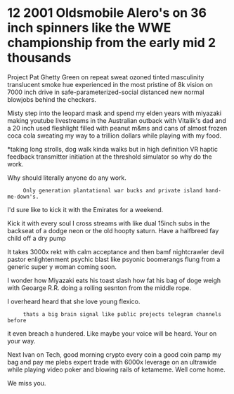 # 12 2001 Oldsmobile Alero's on 36 inch spinners like the WWE championship from the early mid 2 thousands 
Project Pat Ghetty Green on repeat sweat ozoned tinted masculinity translucent
smoke hue experienced in the most pristine of 8k vision on 7000 inch drive in safe-parameterized-social       distanced new normal blowjobs behind the checkers.

Misty step into the leopard mask and spend my elden years with miyazaki making youtube livestreams in the Australian outback with Vitalik's dad and 
a 20 inch used fleshlight filled with peanut m&ms and cans of almost frozen coca cola
sweating my way to a trillion dollars while playing with my food.

*taking long strolls, dog walk kinda walks but in high definition VR haptic feedback
transmitter initiation at the threshold simulator so why do the work.




Why       should     literally anyone   do  any work.


         Only generation plantational war bucks and private island hand-me-down's.


I'd sure like to kick it with the Emirates for a weekend. 



Kick it with every soul I cross streams with like dual 15inch subs in the backseat
of a dodge neon or the old hoopty saturn. Have a halfbreed fay child off a dry pump


It takes 3000x rekt with calm acceptance and then bamf
nightcrawler devil pastor enlightenment psychic blast
like psyonic boomerangs flung from a generic super y woman coming soon. 





I wonder how Miyazaki eats his toast slash how fat his bag of doge weigh with Geoarge R.R. doing a rolling sesnton from the middle rope.










I overheard heard that she love young flexico.


         thats a big brain signal like public projects telegram channels before 
it even breach a hundered. Like maybe your voice will be heard. Your on your way.

Next Ivan on Tech, good morning crypto every coin a good coin pamp my bag and pay
me plebs expert trade with 6000x leverage on an ultrawide while playing video poker and blowing rails of ketameme. Well come home.




We miss you.
